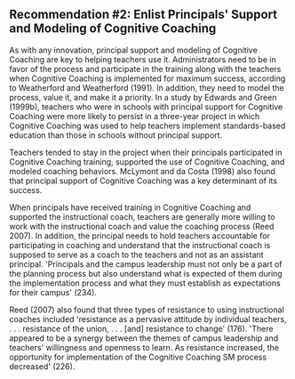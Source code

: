 ## Recommendation #2: Enlist Principals' Support and Modeling of Cognitive Coaching

As with any innovation, principal support and modeling of Cognitive Coaching are key to helping teachers use it. Administrators need to be in favor of the process and participate in the training along with the teachers when Cognitive Coaching is implemented for maximum success, according to Weatherford and Weatherford (1991). In addition, they need to model the process, value it, and make it a priority. In a study by Edwards and Green (1999b), teachers who were in schools with principal support for Cognitive Coaching were more likely to persist in a three-year project in which Cognitive Coaching was used to help teachers implement standards-based education than those in schools without principal support.

Teachers tended to stay in the project when their principals participated in Cognitive Coaching training, supported the use of Cognitive Coaching, and modeled coaching behaviors. McLymont and da Costa (1998) also found that principal support of Cognitive Coaching was a key determinant of its success.

When principals have received training in Cognitive Coaching and supported the instructional coach, teachers are generally more willing to work with the instructional coach and value the coaching process (Reed 2007). In addition, the principal needs to hold teachers accountable for participating in coaching and understand that the instructional coach is supposed to serve as a coach to the teachers and not as an assistant principal. 'Principals and the campus leadership must not only be a part of the planning process but also understand what is expected of them during the implementation process and what they must establish as expectations for their campus' (234).

Reed (2007) also found that three types of resistance to using instructional coaches included 'resistance as a pervasive attitude by individual teachers, . . . resistance of the union, . . . [and] resistance to change' (176). 'There appeared to be a synergy between the themes of campus leadership and teachers' willingness and openness to learn. As resistance increased, the opportunity for implementation of the Cognitive Coaching SM process decreased' (226).